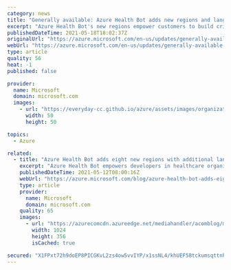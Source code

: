 ```yaml
---
category: news
title: "Generally available: Azure Health Bot adds new regions and languages for it’s systems checker"
excerpt: "Azure Health Bot's new regions empower customers to build critical business applications by hosting database in the same region as the application stack and close to customers for better performance."
publishedDateTime: 2021-05-18T18:02:37Z
originalUrl: "https://azure.microsoft.com/en-us/updates/generally-available-azure-health-bot-adds-new-regions-and-languages-for-it-s-systems-checker/"
webUrl: "https://azure.microsoft.com/en-us/updates/generally-available-azure-health-bot-adds-new-regions-and-languages-for-it-s-systems-checker/"
type: article
quality: 56
heat: -1
published: false

provider:
  name: Microsoft
  domain: microsoft.com
  images:
    - url: "https://everyday-cc.github.io/azure/assets/images/organizations/microsoft.com-50x50.jpg"
      width: 50
      height: 50

topics:
  - Azure

related:
  - title: "Azure Health Bot adds eight new regions with additional language support, including India to support pandemic response"
    excerpt: "Azure Health Bot empowers developers in healthcare organizations to build and deploy artificial intelligence (AI) powered, compliant, conversational healthcare experiences at scale."
    publishedDateTime: 2021-05-12T08:00:16Z
    webUrl: "https://azure.microsoft.com/blog/azure-health-bot-adds-eight-new-regions-with-additional-language-support-including-india-to-support-pandemic-response/"
    type: article
    provider:
      name: Microsoft
      domain: microsoft.com
    quality: 65
    images:
      - url: "https://azurecomcdn.azureedge.net/mediahandler/acomblog/media/Default/blog/e957c12d-6b52-438b-9a6a-22556830d427.png"
        width: 1024
        height: 356
        isCached: true

secured: "X1FPxt72h9doEP8PICGKvL2zs4ow5vvIYP/x1ssNL4/khUEF58tckumsqttnhvLCCMk46Z52VVC0TjxD4b6IaPMkx8/mI9jHfy8O5E8voPUo+nNhsA+dcL6XxZp9VWwjqX8wJEmLZorEH8+jRflF8u/1HudB0KC4/Jm6kZtItGWZ9ODD9VJrI/T2/WniNphCECicNNYhk89aNtPAkSZ/hRMQpZ5VQKDq3E2y8tJhnFnMjM1Apg9fluDzll3PKIWUrHaun+YGj6751QHbdJLQdOPJBy5SrBXUKah6yvFlMRjprfbFLIkqHMLWDK5eHNjBLNmNTF4OZ2+eo9DZQwzM6WNmfhZmTTR95QliUw9enLg=;llG11eI4aIVffGFhyM7KGg=="
---
```


